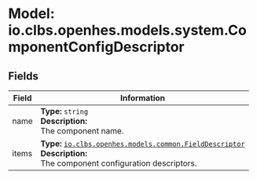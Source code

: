 # Model: io.clbs.openhes.models.system.ComponentConfigDescriptor

## Fields

| Field | Information |
| --- | --- |
| name | <b>Type:</b> `string`<br><b>Description:</b><br>The component name. |
| items | <b>Type:</b> [`io.clbs.openhes.models.common.FieldDescriptor`](model-io-clbs-openhes-models-common-fielddescriptor.md)<br><b>Description:</b><br>The component configuration descriptors. |

